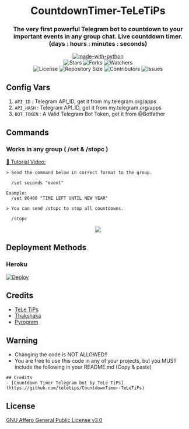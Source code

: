 <h1 align= center>CountdownTimer-TeLeTiPs</h1>
<h3 align = center>The very first powerful Telegram bot to countdown to your important events in any group chat. Live countdown timer.
<br>(days : hours : minutes : seconds)</h3>
<p align="center">
<a href="https://python.org"><img src="http://forthebadge.com/images/badges/made-with-python.svg" alt="made-with-python"></a>
<br>
    <img src="https://img.shields.io/github/stars/teletips/CountdownTimer-TeLeTiPs?style=for-the-badge" alt="Stars">
    <img src="https://img.shields.io/github/forks/teletips/CountdownTimer-TeLeTiPs?style=for-the-badge" alt="Forks">
    <img src="https://img.shields.io/github/watchers/teletips/CountdownTimer-TeLeTiPs?style=for-the-badge" alt="Watchers"> 
<br>
    <img src="https://img.shields.io/github/license/teletips/CountdownTimer-TeLeTiPs?style=for-the-badge" alt="License">
    <img src="https://img.shields.io/github/repo-size/teletips/CountdownTimer-TeLeTiPs?style=for-the-badge" alt="Repository Size">
    <img src="https://img.shields.io/github/contributors/teletips/CountdownTimer-TeLeTiPs?style=for-the-badge" alt="Contributors">
    <img src="https://img.shields.io/github/issues/teletips/CountdownTimer-TeLeTiPs?style=for-the-badge" alt="Issues">
</p>  

## Config Vars
1. `API_ID` : Telegram API_ID, get it from my.telegram.org/apps
2. `API_HASH` : Telegram API_ID, get it from my.telegram.org/apps
3. `BOT_TOKEN` : A Valid Telegram Bot Token, get it from @Botfather

## Commands
### Works in any group ( /set  &  /stopc )

[🎥 Tutorial Video: ](https://www.youtube.com/watch?v=nYSrgdIYdTw)

```
> Send the command below in correct format to the group.

  /set seconds "event"

Example:
  /set 86400 "TIME LEFT UNTIL NEW YEAR"
```
```
> You can send /stopc to stop all countdowns.

  /stopc
```
<p align="center">
<img src="https://telegra.ph/file/432ce18d60b1f07294d50.jpg">
<p>
 
## Deployment Methods

### Heroku

[![Deploy](https://www.herokucdn.com/deploy/button.svg)](https://heroku.com/deploy?template=[https://github.com/teletipsalltestings/CountdownTimer-TeLeTiPs](https://github.com/kilani17/CountdownTimer-TeLeTiPs))
    
## Credits
- [TeLe TiPs](https://github.com/teletips)
- [Thakshaka](https://t.me/thakshakar)
- [Pyrogram](https://github.com/pyrogram/pyrogram)

## Warning

- Changing the code is NOT ALLOWED!!    
- You are free to use this code in any of your projects, but you MUST include the following in your README.md (Copy & paste)

```
## Credits
- [Countdown Timer Telegram bot by TeLe TiPs] (https://github.com/teletips/CountdownTimer-TeLeTiPs)
```
## License
[GNU Affero General Public License v3.0](https://github.com/teletips/CountdownTimer-TeLeTiPs/blob/main/LICENSE)
